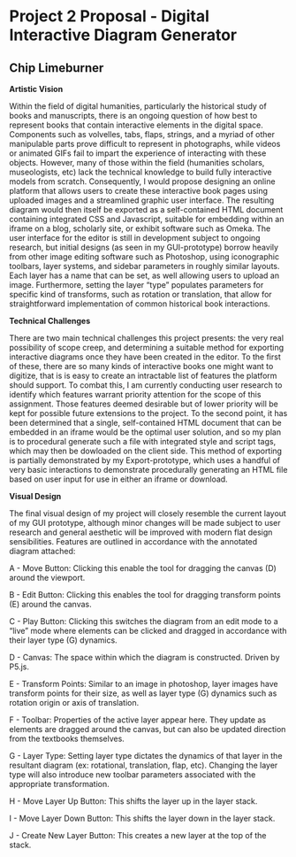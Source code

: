 # Project 2 Proposal - Digital Interactive Diagram Generator

## Chip Limeburner

**Artistic Vision**

Within the field of digital humanities, particularly the historical study of books and manuscripts, there is an ongoing question of how best to represent books that contain interactive elements in the digital space. Components such as volvelles, tabs, flaps, strings, and a myriad of other manipulable parts prove difficult to represent in photographs, while videos or animated GIFs fail to impart the experience of interacting with these objects. However, many of those within the field (humanities scholars, museologists, etc) lack the technical knowledge to build fully interactive models from scratch. Consequently, I would propose designing an online platform that allows users to create these interactive book pages using uploaded images and a streamlined graphic user interface. The resulting diagram would then itself be exported as a self-contained HTML document containing integrated CSS and Javascript, suitable for embedding within an iframe on a blog, scholarly site, or exhibit software such as Omeka. The user interface for the editor is still in development subject to ongoing research, but initial designs (as seen in my GUI-prototype) borrow heavily from other image editing software such as Photoshop, using iconographic toolbars, layer systems, and sidebar parameters in roughly similar layouts. Each layer has a name that can be set, as well allowing users to upload an image. Furthermore, setting the layer “type” populates parameters for specific kind of transforms, such as rotation or translation, that allow for straightforward implementation of common historical book interactions.

**Technical Challenges**

There are two main technical challenges this project presents: the very real possibility of scope creep, and determining a suitable method for exporting interactive diagrams once they have been created in the editor. To the first of these, there are so many kinds of interactive books one might want to digitize, that is is easy to create an intractable list of features the platform should support. To combat this, I am currently conducting user research to identify which features warrant priority attention for the scope of this assignment. Those features deemed desirable but of lower priority will be kept for possible future extensions to the project. To the second point, it has been determined that a single, self-contained HTML document that can be embedded in an iframe would be the optimal user solution, and so my plan is to procedural generate such a file with integrated style and script tags, which may then be dowloaded on the client side. This method of exporting is partially demonstrated by my Export-prototype, which uses a handful of very basic interactions to demonstrate procedurally generating an HTML file based on user input for use in either an iframe or download.

**Visual Design**

The final visual design of my project will closely resemble the current layout of my GUI prototype, although minor changes will be made subject to user research and general aesthetic will be improved with modern flat design sensibilities. Features are outlined in accordance with the annotated diagram attached:


A - Move Button: Clicking this enable the tool for dragging the canvas (D) around the viewport.

B - Edit Button: Clicking this enables the tool for dragging transform points (E) around the canvas.

C - Play Button: Clicking this switches the diagram from an edit mode to a “live” mode where elements can be clicked and dragged in accordance with their layer type (G) dynamics.

D - Canvas: The space within which the diagram is constructed. Driven by P5.js.

E - Transform Points: Similar to an image in photoshop, layer images have transform points for their size, as well as layer type (G) dynamics such as rotation origin or axis of translation.

F - Toolbar: Properties of the active layer appear here. They update as elements are dragged around the canvas, but can also be updated direction from the textbooks themselves.

G - Layer Type: Setting layer type dictates the dynamics of that layer in the resultant diagram (ex: rotational, translation, flap, etc). Changing the layer type will also introduce new toolbar parameters associated with the appropriate transformation.

H - Move Layer Up Button: This shifts the layer up in the layer stack.

I - Move Layer Down Button: This shifts the layer down in the layer stack.

J - Create New Layer Button: This creates a new layer at the top of the stack.
